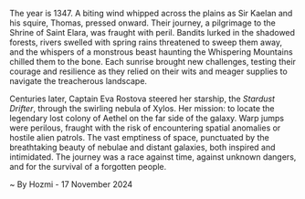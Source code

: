 
The year is 1347.  A biting wind whipped across the plains as Sir Kaelan and his squire, Thomas, pressed onward. Their journey, a pilgrimage to the Shrine of Saint Elara, was fraught with peril. Bandits lurked in the shadowed forests, rivers swelled with spring rains threatened to sweep them away, and the whispers of a monstrous beast haunting the Whispering Mountains chilled them to the bone.  Each sunrise brought new challenges, testing their courage and resilience as they relied on their wits and meager supplies to navigate the treacherous landscape.

Centuries later, Captain Eva Rostova steered her starship, the *Stardust Drifter*, through the swirling nebula of Xylos.  Her mission: to locate the legendary lost colony of Aethel on the far side of the galaxy.  Warp jumps were perilous, fraught with the risk of encountering spatial anomalies or hostile alien patrols.  The vast emptiness of space, punctuated by the breathtaking beauty of nebulae and distant galaxies, both inspired and intimidated.  The journey was a race against time, against unknown dangers, and for the survival of a forgotten people.

~ By Hozmi - 17 November 2024
